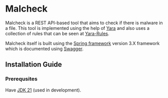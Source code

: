# Malcheck
Malcheck is a REST API-based tool that aims to check if there is malware in a file. This tool is implemented using the help of [Yara](https://github.com/VirusTotal/yara) and also uses a collection of rules that can be seen at [Yara-Rules](https://github.com/Yara-Rules/rules).

Malcheck itself is built using the [Spring framework](https://spring.io/) version 3.X framework which is documented using [Swagger](https://swagger.io/).

## Installation Guide
### Prerequsites
Have [JDK 21](https://www.oracle.com/java/technologies/downloads/#java21) (used in development).